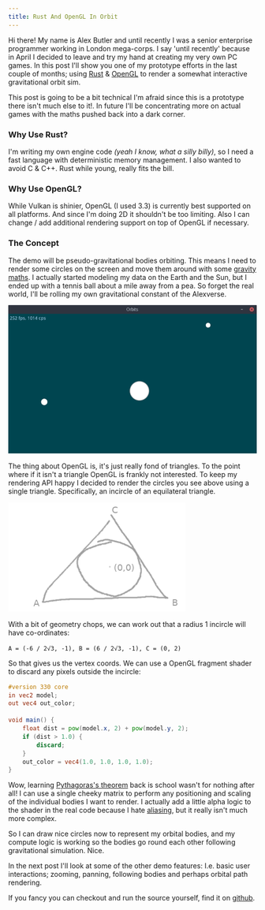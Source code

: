 ```yaml
---
title: Rust And OpenGL In Orbit
---
```

Hi there! My name is Alex Butler and until recently I was a senior enterprise programmer working in London mega-corps. I say 'until recently' because in April I decided to leave and try my hand at creating my very own PC games. In this post I'll show you one of my prototype efforts in the last couple of months; using [Rust](https://www.rust-lang.org) & [OpenGL](https://en.wikipedia.org/wiki/OpenGL) to render a somewhat interactive gravitational orbit sim.

This post is going to be a bit technical I'm afraid since this is a prototype there isn't much else to it!. In future I'll be concentrating more on actual games with the maths pushed back into a dark corner.

### Why Use Rust?
I'm writing my own engine code *(yeah I know, what a silly billy)*, so I need a fast language with deterministic memory management. I also wanted to avoid C & C++. Rust while young, really fits the bill.

### Why Use OpenGL?
While Vulkan is shinier, OpenGL (I used 3.3) is currently best supported on all platforms. And since I'm doing 2D it shouldn't be too limiting. Also I can change / add additional rendering support on top of OpenGL if necessary.

### The Concept
The demo will be pseudo-gravitational bodies orbiting. This means I need to render some circles on the screen and move them around with some [gravity maths](https://en.wikipedia.org/wiki/Gravity#Newton.27s_theory_of_gravitation). I actually started modeling my data on the Earth and the Sun, but I ended up with a tennis ball about a mile away from a pea. So forget the real world, I'll be rolling my own gravitational constant of the Alexverse.

![3 Orbital Circles](/assets/img/orbit-1.png "They move about in real life")

The thing about OpenGL is, it's just really fond of triangles. To the point where if it isn't a triangle OpenGL is frankly not interested. To keep my rendering API happy I decided to render the circles you see above using a single triangle. Specifically, an incircle of an equilateral triangle.

![Vertices](/assets/img/orbit-2.png "Yes I drew that, no I am not ashamed")

With a bit of geometry chops, we can work out that a radius 1 incircle will have co-ordinates:

`A = (-6 / 2√3, -1), B = (6 / 2√3, -1), C = (0, 2)`

So that gives us the vertex coords. We can use a OpenGL fragment shader to discard any pixels outside the incircle:
```glsl
#version 330 core
in vec2 model;
out vec4 out_color;

void main() {
    float dist = pow(model.x, 2) + pow(model.y, 2);
    if (dist > 1.0) {
        discard;
    }
    out_color = vec4(1.0, 1.0, 1.0, 1.0);
}
```

Wow, learning [Pythagoras's theorem](https://en.wikipedia.org/wiki/Pythagorean_theorem) back is school wasn't for nothing after all! I can use a single cheeky matrix to perform any positioning and scaling of the individual bodies I want to render. I actually add a little alpha logic to the shader in the real code because I hate [aliasing](https://en.wikipedia.org/wiki/Aliasing), but it really isn't much more complex.

So I can draw nice circles now to represent my orbital bodies, and my compute logic is working so the bodies go round each other following gravitational simulation. Nice.

In the next post I'll look at some of the other demo features: I.e. basic user interactions; zooming, panning, following bodies and perhaps orbital path rendering.

If you fancy you can checkout and run the source yourself, find it on [github](https://github.com/alex-butler-games/prototype-orbit).
